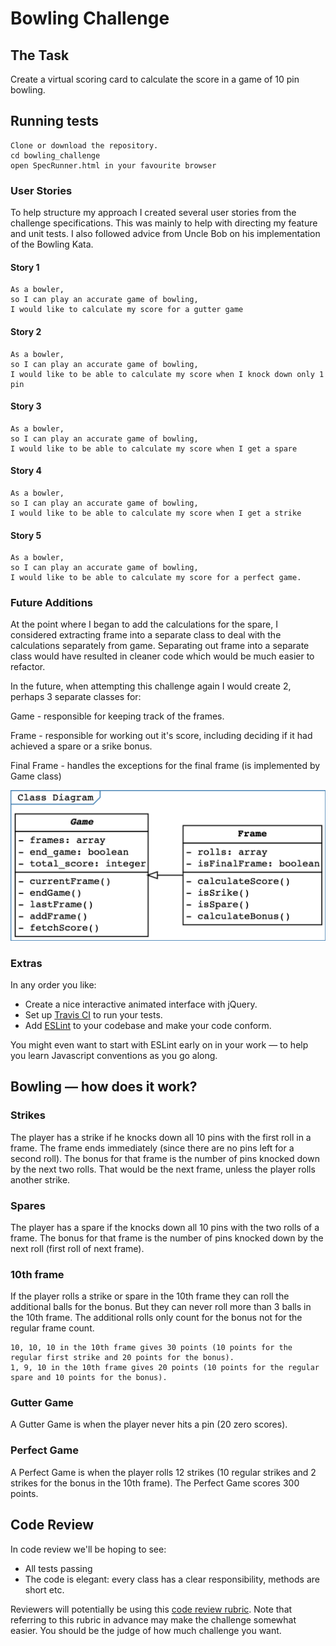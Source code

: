 
Bowling Challenge
=================

## The Task

Create a virtual scoring card to calculate the score in a game of 10 pin bowling.

## Running tests

```
Clone or download the repository.
cd bowling_challenge
open SpecRunner.html in your favourite browser

```

### User Stories

To help structure my approach I created several user stories from the challenge specifications. This was mainly to help with directing my feature and unit tests. I also followed advice from Uncle Bob on his implementation of the Bowling Kata.

#### Story 1

```
As a bowler,
so I can play an accurate game of bowling,
I would like to calculate my score for a gutter game
```

#### Story 2
```
As a bowler,
so I can play an accurate game of bowling,
I would like to be able to calculate my score when I knock down only 1 pin
```

#### Story 3

```
As a bowler,
so I can play an accurate game of bowling,
I would like to be able to calculate my score when I get a spare
```

#### Story 4
```
As a bowler,
so I can play an accurate game of bowling,
I would like to be able to calculate my score when I get a strike
```

#### Story 5
```
As a bowler,
so I can play an accurate game of bowling,
I would like to be able to calculate my score for a perfect game.
```

### Future Additions

At the point where I began to add the calculations for the spare, I considered extracting frame into a separate class to deal with the calculations separately from game. Separating out frame into a separate class would have resulted in cleaner code which would be much easier to refactor.

In the future, when attempting this challenge again I would create 2, perhaps 3 separate classes for:

Game - responsible for keeping track of the frames.

Frame  - responsible for working out it's score, including deciding if it had achieved a spare or a srike bonus.

Final Frame - handles the exceptions for the final frame (is implemented by Game class)

![Class diagram](docs/domainmodelBowling.png)

### Extras

In any order you like:

* Create a nice interactive animated interface with jQuery.
* Set up [Travis CI](https://travis-ci.org) to run your tests.
* Add [ESLint](http://eslint.org/) to your codebase and make your code conform.

You might even want to start with ESLint early on in your work — to help you
learn Javascript conventions as you go along.

## Bowling — how does it work?

### Strikes

The player has a strike if he knocks down all 10 pins with the first roll in a frame. The frame ends immediately (since there are no pins left for a second roll). The bonus for that frame is the number of pins knocked down by the next two rolls. That would be the next frame, unless the player rolls another strike.

### Spares

The player has a spare if the knocks down all 10 pins with the two rolls of a frame. The bonus for that frame is the number of pins knocked down by the next roll (first roll of next frame).

### 10th frame

If the player rolls a strike or spare in the 10th frame they can roll the additional balls for the bonus. But they can never roll more than 3 balls in the 10th frame. The additional rolls only count for the bonus not for the regular frame count.

    10, 10, 10 in the 10th frame gives 30 points (10 points for the regular first strike and 20 points for the bonus).
    1, 9, 10 in the 10th frame gives 20 points (10 points for the regular spare and 10 points for the bonus).

### Gutter Game

A Gutter Game is when the player never hits a pin (20 zero scores).

### Perfect Game

A Perfect Game is when the player rolls 12 strikes (10 regular strikes and 2 strikes for the bonus in the 10th frame). The Perfect Game scores 300 points.

## Code Review

In code review we'll be hoping to see:

* All tests passing
* The code is elegant: every class has a clear responsibility, methods are short etc.

Reviewers will potentially be using this [code review rubric](docs/review.md).  Note that referring to this rubric in advance may make the challenge somewhat easier.  You should be the judge of how much challenge you want.
